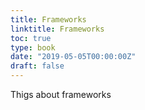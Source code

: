 ```yaml
---
title: Frameworks
linktitle: Frameworks
toc: true
type: book
date: "2019-05-05T00:00:00Z"
draft: false
---
```


Thigs about frameworks
